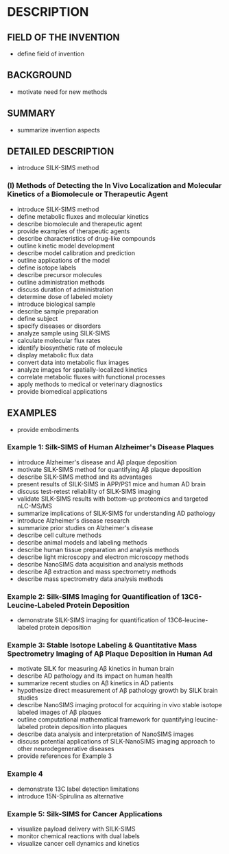 # DESCRIPTION

## FIELD OF THE INVENTION

- define field of invention

## BACKGROUND

- motivate need for new methods

## SUMMARY

- summarize invention aspects

## DETAILED DESCRIPTION

- introduce SILK-SIMS method

### (I) Methods of Detecting the In Vivo Localization and Molecular Kinetics of a Biomolecule or Therapeutic Agent

- introduce SILK-SIMS method
- define metabolic fluxes and molecular kinetics
- describe biomolecule and therapeutic agent
- provide examples of therapeutic agents
- describe characteristics of drug-like compounds
- outline kinetic model development
- describe model calibration and prediction
- outline applications of the model
- define isotope labels
- describe precursor molecules
- outline administration methods
- discuss duration of administration
- determine dose of labeled moiety
- introduce biological sample
- describe sample preparation
- define subject
- specify diseases or disorders
- analyze sample using SILK-SIMS
- calculate molecular flux rates
- identify biosynthetic rate of molecule
- display metabolic flux data
- convert data into metabolic flux images
- analyze images for spatially-localized kinetics
- correlate metabolic fluxes with functional processes
- apply methods to medical or veterinary diagnostics
- provide biomedical applications

## EXAMPLES

- provide embodiments

### Example 1: Silk-SIMS of Human Alzheimer's Disease Plaques

- introduce Alzheimer's disease and Aβ plaque deposition
- motivate SILK-SIMS method for quantifying Aβ plaque deposition
- describe SILK-SIMS method and its advantages
- present results of SILK-SIMS in APP/PS1 mice and human AD brain
- discuss test-retest reliability of SILK-SIMS imaging
- validate SILK-SIMS results with bottom-up proteomics and targeted nLC-MS/MS
- summarize implications of SILK-SIMS for understanding AD pathology
- introduce Alzheimer's disease research
- summarize prior studies on Alzheimer's disease
- describe cell culture methods
- describe animal models and labeling methods
- describe human tissue preparation and analysis methods
- describe light microscopy and electron microscopy methods
- describe NanoSIMS data acquisition and analysis methods
- describe Aβ extraction and mass spectrometry methods
- describe mass spectrometry data analysis methods

### Example 2: Silk-SIMS Imaging for Quantification of 13C6-Leucine-Labeled Protein Deposition

- demonstrate SILK-SIMS imaging for quantification of 13C6-leucine-labeled protein deposition

### Example 3: Stable Isotope Labeling & Quantitative Mass Spectrometry Imaging of Aβ Plaque Deposition in Human Ad

- motivate SILK for measuring Aβ kinetics in human brain
- describe AD pathology and its impact on human health
- summarize recent studies on Aβ kinetics in AD patients
- hypothesize direct measurement of Aβ pathology growth by SILK brain studies
- describe NanoSIMS imaging protocol for acquiring in vivo stable isotope labeled images of Aβ plaques
- outline computational mathematical framework for quantifying leucine-labeled protein deposition into plaques
- describe data analysis and interpretation of NanoSIMS images
- discuss potential applications of SILK-NanoSIMS imaging approach to other neurodegenerative diseases
- provide references for Example 3

### Example 4

- demonstrate 13C label detection limitations
- introduce 15N-Spirulina as alternative

### Example 5: Silk-SIMS for Cancer Applications

- visualize payload delivery with SILK-SIMS
- monitor chemical reactions with dual labels
- visualize cancer cell dynamics and kinetics

